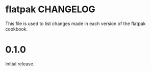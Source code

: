 # flatpak CHANGELOG

This file is used to list changes made in each version of the flatpak cookbook.

# 0.1.0

Initial release.
